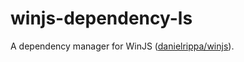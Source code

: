 # winjs-dependency-ls

A dependency manager for WinJS ([danielrippa/winjs](https://github.com/danielrippa/winjs)).

